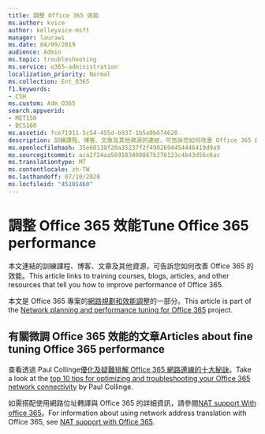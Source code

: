 ```yaml
---
title: 調整 Office 365 效能
ms.author: kvice
author: kelleyvice-msft
manager: laurawi
ms.date: 04/09/2019
audience: Admin
ms.topic: troubleshooting
ms.service: o365-administration
localization_priority: Normal
ms.collection: Ent_O365
f1.keywords:
- CSH
ms.custom: Adm_O365
search.appverid:
- MET150
- BCS160
ms.assetid: fce71911-5c54-455d-b937-1b5a0b674620
description: 訓練課程、博客、文章及其他資源的連結，可告訴您如何改善 Office 365 的效能。
ms.openlocfilehash: 35e60138f20a35237f2f4902694454446419d9a9
ms.sourcegitcommit: aca2f24aa569183490867b276123c4b43d56c6ac
ms.translationtype: MT
ms.contentlocale: zh-TW
ms.lasthandoff: 07/10/2020
ms.locfileid: "45101460"
---
```

# <a name="tune-office-365-performance"></a><span data-ttu-id="d728a-103">調整 Office 365 效能</span><span class="sxs-lookup"><span data-stu-id="d728a-103">Tune Office 365 performance</span></span>

<span data-ttu-id="d728a-104">本文連結的訓練課程、博客、文章及其他資源，可告訴您如何改善 Office 365 的效能。</span><span class="sxs-lookup"><span data-stu-id="d728a-104">This article links to training courses, blogs, articles, and other resources that tell you how to improve performance of Office 365.</span></span>
  
<span data-ttu-id="d728a-105">本文是 Office 365 專案的[網路規劃和效能調整](https://aka.ms/tune)的一部分。</span><span class="sxs-lookup"><span data-stu-id="d728a-105">This article is part of the [Network planning and performance tuning for Office 365](https://aka.ms/tune) project.</span></span>
   
## <a name="articles-about-fine-tuning-office-365-performance"></a><span data-ttu-id="d728a-106">有關微調 Office 365 效能的文章</span><span class="sxs-lookup"><span data-stu-id="d728a-106">Articles about fine tuning Office 365 performance</span></span>

<span data-ttu-id="d728a-107">查看透過 Paul Collinge[優化及疑難排解 Office 365 網路連線的十大秘訣](https://blogs.technet.microsoft.com/onthewire/2014/06/18/top-10-tips-for-optimising-troubleshooting-your-office-365-network-connectivity/)。</span><span class="sxs-lookup"><span data-stu-id="d728a-107">Take a look at the [top 10 tips for optimizing and troubleshooting your Office 365 network connectivity](https://blogs.technet.microsoft.com/onthewire/2014/06/18/top-10-tips-for-optimising-troubleshooting-your-office-365-network-connectivity/) by Paul Collinge.</span></span> 
  
<span data-ttu-id="d728a-108">如需搭配使用網路位址轉譯與 Office 365 的詳細資訊，請參閱[NAT support With office 365](nat-support-with-office-365.md)。</span><span class="sxs-lookup"><span data-stu-id="d728a-108">For information about using network address translation with Office 365, see [NAT support with Office 365](nat-support-with-office-365.md).</span></span>
  

